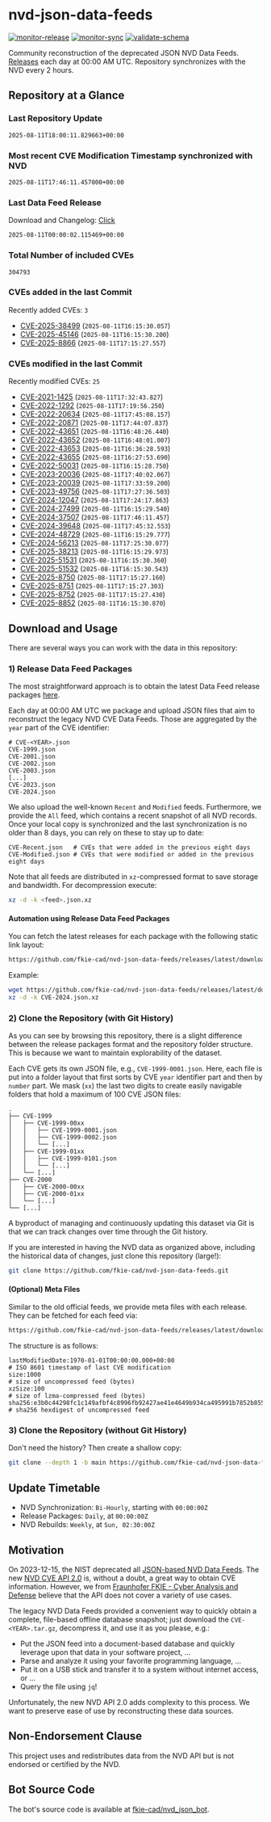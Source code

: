 # nvd-json-data-feeds

[![monitor-release](https://github.com/fkie-cad/nvd-json-data-feeds/actions/workflows/monitor_release.yml/badge.svg)](https://github.com/fkie-cad/nvd-json-data-feeds/actions/workflows/monitor_release.yml)
[![monitor-sync](https://github.com/fkie-cad/nvd-json-data-feeds/actions/workflows/monitor_sync.yml/badge.svg)](https://github.com/fkie-cad/nvd-json-data-feeds/actions/workflows/monitor_sync.yml)
[![validate-schema](https://github.com/fkie-cad/nvd-json-data-feeds/actions/workflows/validate_schema.yml/badge.svg)](https://github.com/fkie-cad/nvd-json-data-feeds/actions/workflows/validate_schema.yml)

Community reconstruction of the deprecated JSON NVD Data Feeds.
[Releases](https://github.com/fkie-cad/nvd-json-data-feeds/releases/latest) each day at 00:00 AM UTC.
Repository synchronizes with the NVD every 2 hours.

## Repository at a Glance

### Last Repository Update

```plain
2025-08-11T18:00:11.829663+00:00
```

### Most recent CVE Modification Timestamp synchronized with NVD

```plain
2025-08-11T17:46:11.457000+00:00
```

### Last Data Feed Release

Download and Changelog: [Click](https://github.com/fkie-cad/nvd-json-data-feeds/releases/latest)

```plain
2025-08-11T00:00:02.115469+00:00
```

### Total Number of included CVEs

```plain
304793
```

### CVEs added in the last Commit

Recently added CVEs: `3`

- [CVE-2025-38499](CVE-2025/CVE-2025-384xx/CVE-2025-38499.json) (`2025-08-11T16:15:30.057`)
- [CVE-2025-45146](CVE-2025/CVE-2025-451xx/CVE-2025-45146.json) (`2025-08-11T16:15:30.200`)
- [CVE-2025-8866](CVE-2025/CVE-2025-88xx/CVE-2025-8866.json) (`2025-08-11T17:15:27.557`)


### CVEs modified in the last Commit

Recently modified CVEs: `25`

- [CVE-2021-1425](CVE-2021/CVE-2021-14xx/CVE-2021-1425.json) (`2025-08-11T17:32:43.827`)
- [CVE-2022-1292](CVE-2022/CVE-2022-12xx/CVE-2022-1292.json) (`2025-08-11T17:19:56.250`)
- [CVE-2022-20634](CVE-2022/CVE-2022-206xx/CVE-2022-20634.json) (`2025-08-11T17:45:08.157`)
- [CVE-2022-20871](CVE-2022/CVE-2022-208xx/CVE-2022-20871.json) (`2025-08-11T17:44:07.837`)
- [CVE-2022-43651](CVE-2022/CVE-2022-436xx/CVE-2022-43651.json) (`2025-08-11T16:48:26.440`)
- [CVE-2022-43652](CVE-2022/CVE-2022-436xx/CVE-2022-43652.json) (`2025-08-11T16:48:01.007`)
- [CVE-2022-43653](CVE-2022/CVE-2022-436xx/CVE-2022-43653.json) (`2025-08-11T16:36:28.593`)
- [CVE-2022-43655](CVE-2022/CVE-2022-436xx/CVE-2022-43655.json) (`2025-08-11T16:27:53.690`)
- [CVE-2022-50031](CVE-2022/CVE-2022-500xx/CVE-2022-50031.json) (`2025-08-11T16:15:28.750`)
- [CVE-2023-20036](CVE-2023/CVE-2023-200xx/CVE-2023-20036.json) (`2025-08-11T17:40:02.067`)
- [CVE-2023-20039](CVE-2023/CVE-2023-200xx/CVE-2023-20039.json) (`2025-08-11T17:33:59.200`)
- [CVE-2023-49756](CVE-2023/CVE-2023-497xx/CVE-2023-49756.json) (`2025-08-11T17:27:36.503`)
- [CVE-2024-12047](CVE-2024/CVE-2024-120xx/CVE-2024-12047.json) (`2025-08-11T17:24:17.863`)
- [CVE-2024-27499](CVE-2024/CVE-2024-274xx/CVE-2024-27499.json) (`2025-08-11T16:15:29.540`)
- [CVE-2024-37507](CVE-2024/CVE-2024-375xx/CVE-2024-37507.json) (`2025-08-11T17:46:11.457`)
- [CVE-2024-39648](CVE-2024/CVE-2024-396xx/CVE-2024-39648.json) (`2025-08-11T17:45:32.553`)
- [CVE-2024-48729](CVE-2024/CVE-2024-487xx/CVE-2024-48729.json) (`2025-08-11T16:15:29.777`)
- [CVE-2024-56213](CVE-2024/CVE-2024-562xx/CVE-2024-56213.json) (`2025-08-11T17:25:30.077`)
- [CVE-2025-38213](CVE-2025/CVE-2025-382xx/CVE-2025-38213.json) (`2025-08-11T16:15:29.973`)
- [CVE-2025-51531](CVE-2025/CVE-2025-515xx/CVE-2025-51531.json) (`2025-08-11T16:15:30.360`)
- [CVE-2025-51532](CVE-2025/CVE-2025-515xx/CVE-2025-51532.json) (`2025-08-11T16:15:30.543`)
- [CVE-2025-8750](CVE-2025/CVE-2025-87xx/CVE-2025-8750.json) (`2025-08-11T17:15:27.160`)
- [CVE-2025-8751](CVE-2025/CVE-2025-87xx/CVE-2025-8751.json) (`2025-08-11T17:15:27.303`)
- [CVE-2025-8752](CVE-2025/CVE-2025-87xx/CVE-2025-8752.json) (`2025-08-11T17:15:27.430`)
- [CVE-2025-8852](CVE-2025/CVE-2025-88xx/CVE-2025-8852.json) (`2025-08-11T16:15:30.870`)


## Download and Usage

There are several ways you can work with the data in this repository:

### 1) Release Data Feed Packages

The most straightforward approach is to obtain the latest Data Feed release packages [here](https://github.com/fkie-cad/nvd-json-data-feeds/releases/latest).

Each day at 00:00 AM UTC we package and upload JSON files that aim to reconstruct the legacy NVD CVE Data Feeds.
Those are aggregated by the `year` part of the CVE identifier:

```
# CVE-<YEAR>.json
CVE-1999.json
CVE-2001.json
CVE-2002.json
CVE-2003.json
[...]
CVE-2023.json
CVE-2024.json
```

We also upload the well-known `Recent` and `Modified` feeds.
Furthermore, we provide the `All` feed, which contains a recent snapshot of all NVD records.
Once your local copy is synchronized and the last synchronization is no older than 8 days, you can rely on these to stay up to date:

```plain
CVE-Recent.json   # CVEs that were added in the previous eight days
CVE-Modified.json # CVEs that were modified or added in the previous eight days
```

Note that all feeds are distributed in `xz`-compressed format to save storage and bandwidth.
For decompression execute:

```sh
xz -d -k <feed>.json.xz
```

#### Automation using Release Data Feed Packages

You can fetch the latest releases for each package with the following static link layout:

```sh
https://github.com/fkie-cad/nvd-json-data-feeds/releases/latest/download/CVE-<YEAR>.json.xz
```

Example:

```sh
wget https://github.com/fkie-cad/nvd-json-data-feeds/releases/latest/download/CVE-2024.json.xz
xz -d -k CVE-2024.json.xz
```

### 2) Clone the Repository (with Git History)

As you can see by browsing this repository, there is a slight difference between the release packages format and the repository folder structure.
This is because we want to maintain explorability of the dataset.

Each CVE gets its own JSON file, e.g., `CVE-1999-0001.json`.
Here, each file is put into a folder layout that first sorts by CVE `year` identifier part and then by `number` part.
We mask (`xx`) the last two digits to create easily navigable folders that hold a maximum of 100 CVE JSON files:

```plain
.
├── CVE-1999
│   ├── CVE-1999-00xx
│   │   ├── CVE-1999-0001.json
│   │   ├── CVE-1999-0002.json
│   │   └── [...]
│   ├── CVE-1999-01xx
│   │   ├── CVE-1999-0101.json
│   │   └── [...]
│   └── [...]
├── CVE-2000
│   ├── CVE-2000-00xx
│   ├── CVE-2000-01xx
│   └── [...]
└── [...]
```

A byproduct of managing and continuously updating this dataset via Git is that we can track changes over time through the Git history.

If you are interested in having the NVD data as organized above, including the historical data of changes, just clone this repository (large!):

```sh
git clone https://github.com/fkie-cad/nvd-json-data-feeds.git
```

#### (Optional) Meta Files

Similar to the old official feeds, we provide meta files with each release. They can be fetched for each feed via:

```sh
https://github.com/fkie-cad/nvd-json-data-feeds/releases/latest/download/CVE-<YEAR>.meta
```

The structure is as follows:

```plain
lastModifiedDate:1970-01-01T00:00:00.000+00:00                          # ISO 8601 timestamp of last CVE modification
size:1000                                                               # size of uncompressed feed (bytes)
xzSize:100                                                              # size of lzma-compressed feed (bytes)
sha256:e3b0c44298fc1c149afbf4c8996fb92427ae41e4649b934ca495991b7852b855 # sha256 hexdigest of uncompressed feed
```

### 3) Clone the Repository (without Git History)

Don't need the history? Then create a shallow copy:

```sh
git clone --depth 1 -b main https://github.com/fkie-cad/nvd-json-data-feeds.git
```


## Update Timetable

* NVD Synchronization: `Bi-Hourly`, starting with `00:00:00Z`
* Release Packages: `Daily`, at `00:00:00Z`
* NVD Rebuilds: `Weekly`, at `Sun, 02:30:00Z`


## Motivation

On 2023-12-15, the NIST deprecated all [JSON-based NVD Data Feeds](https://nvd.nist.gov/vuln/data-feeds#divRetirementBanner-1).
The new [NVD CVE API 2.0](https://nvd.nist.gov/developers/vulnerabilities) is, without a doubt, a great way to obtain CVE information.
However, we from [Fraunhofer FKIE - Cyber Analysis and Defense](https://www.fkie.fraunhofer.de/en/departments/cad.html) believe that the API does not cover a variety of use cases.

The legacy NVD Data Feeds provided a convenient way to quickly obtain a complete, file-based offline database snapshot; just download the `CVE-<YEAR>.tar.gz`, decompress it, and use it as you please, e.g.:

- Put the JSON feed into a document-based database and quickly leverage upon that data in your software project, ...
- Parse and analyze it using your favorite programming language, ...
- Put it on a USB stick and transfer it to a system without internet access, or ...
- Query the file using `jq`!

Unfortunately, the new NVD API 2.0 adds complexity to this process.
We want to preserve ease of use by reconstructing these data sources.

## Non-Endorsement Clause

This project uses and redistributes data from the NVD API but is not endorsed or certified by the NVD.

## Bot Source Code

The bot's source code is available at [fkie-cad/nvd\_json\_bot](https://github.com/fkie-cad/nvd_json_bot).